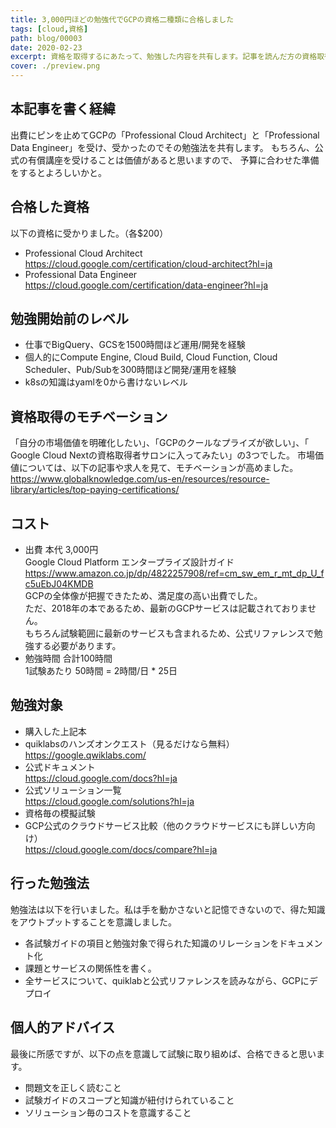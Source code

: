 ```yaml
---
title: 3,000円ほどの勉強代でGCPの資格二種類に合格しました
tags: [cloud,資格]
path: blog/00003
date: 2020-02-23
excerpt: 資格を取得するにあたって、勉強した内容を共有します。記事を読んだ方の資格取得の助けになればと思っております。
cover: ./preview.png
---
```


## 本記事を書く経緯
出費にピンを止めてGCPの「Professional Cloud Architect」と「Professional Data Engineer」を受け、受かったのでその勉強法を共有します。 
もちろん、公式の有償講座を受けることは価値があると思いますので、 
予算に合わせた準備をするとよろしいかと。  

## 合格した資格
以下の資格に受かりました。（各$200）
* Professional Cloud Architect  
https://cloud.google.com/certification/cloud-architect?hl=ja
* Professional Data Engineer  
https://cloud.google.com/certification/data-engineer?hl=ja  

## 勉強開始前のレベル
* 仕事でBigQuery、GCSを1500時間ほど運用/開発を経験
* 個人的にCompute Engine, Cloud Build, Cloud Function, Cloud Scheduler、Pub/Subを300時間ほど開発/運用を経験
* k8sの知識はyamlを0から書けないレベル

## 資格取得のモチベーション
「自分の市場価値を明確化したい」、「GCPのクールなプライズが欲しい」、「 Google Cloud Nextの資格取得者サロンに入ってみたい」の3つでした。 
市場価値については、以下の記事や求人を見て、モチベーションが高めました。  
https://www.globalknowledge.com/us-en/resources/resource-library/articles/top-paying-certifications/

## コスト  
* 出費 本代 3,000円  
Google Cloud Platform エンタープライズ設計ガイド  
https://www.amazon.co.jp/dp/4822257908/ref=cm_sw_em_r_mt_dp_U_fc5uEbJ04KMDB  
GCPの全体像が把握できたため、満足度の高い出費でした。  
ただ、2018年の本であるため、最新のGCPサービスは記載されておりません。  
もちろん試験範囲に最新のサービスも含まれるため、公式リファレンスで勉強する必要があります。  
* 勉強時間 合計100時間  
1試験あたり 50時間 = 2時間/日 * 25日

## 勉強対象
* 購入した上記本
* quiklabsのハンズオンクエスト（見るだけなら無料）  
https://google.qwiklabs.com/
* 公式ドキュメント  
https://cloud.google.com/docs?hl=ja  
* 公式ソリューション一覧  
https://cloud.google.com/solutions?hl=ja
* 資格毎の模擬試験
* GCP公式のクラウドサービス比較（他のクラウドサービスにも詳しい方向け）  
https://cloud.google.com/docs/compare?hl=ja

## 行った勉強法
勉強法は以下を行いました。私は手を動かさないと記憶できないので、得た知識をアウトプットすることを意識しました。
* 各試験ガイドの項目と勉強対象で得られた知識のリレーションをドキュメント化
* 課題とサービスの関係性を書く。
* 全サービスについて、quiklabと公式リファレンスを読みながら、GCPにデプロイ

## 個人的アドバイス
最後に所感ですが、以下の点を意識して試験に取り組めば、合格できると思います。
* 問題文を正しく読むこと
* 試験ガイドのスコープと知識が紐付けられていること
* ソリューション毎のコストを意識すること